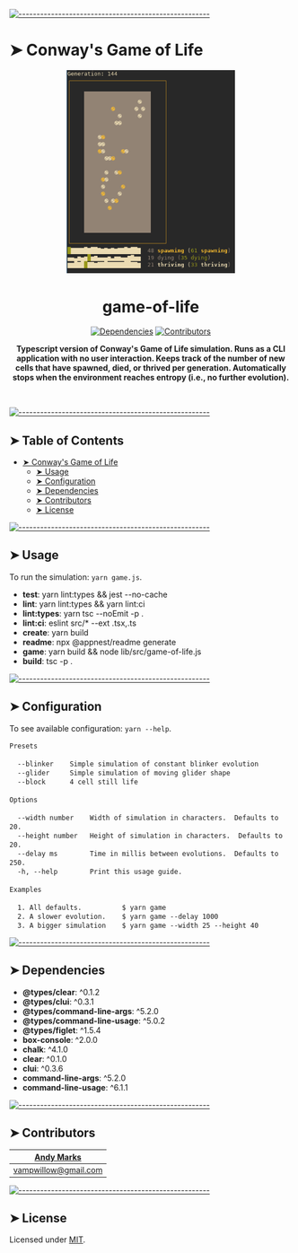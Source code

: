 <!-- ⚠️ This README has been generated from the file(s) "blueprint.md" ⚠️-->
[![-----------------------------------------------------](https://raw.githubusercontent.com/andreasbm/readme/master/assets/lines/fire.png)](#conways-game-of-life)

# ➤ Conway's Game of Life

<p align="center">
  <img src="https://github.com/andeemarks/game-of-life-ts/blob/51dd804c57f6b7515f57f1fcb7a6003d802edc48/assets/screenshot.png" alt="Logo" width="300" height="auto" />
</p>

<h1 align="center">game-of-life</h1>

<p align="center">
		<a href="https://david-dm.org/andeemarks/game-of-life-ts"><img alt="Dependencies" src="https://img.shields.io/david/andeemarks/game-of-life-ts.svg" height="20"/></a>
<a href="https://github.com/andeemarks/game-of-life-ts/graphs/contributors"><img alt="Contributors" src="https://img.shields.io/github/contributors/andeemarks/game-of-life-ts.svg" height="20"/></a>
	</p>


<p align="center">
  <b>Typescript version of Conway's Game of Life simulation.  Runs as a CLI application with no user interaction.  Keeps track of the number of new cells that have spawned, died, or thrived per generation.  Automatically stops when the environment reaches entropy (i.e., no further evolution).</b></br>
  <sub><sub>
</p>

<br />



[![-----------------------------------------------------](https://raw.githubusercontent.com/andreasbm/readme/master/assets/lines/fire.png)](#table-of-contents)

## ➤ Table of Contents

* [➤ Conway's Game of Life](#-conways-game-of-life)
	* [➤ Usage](#-usage)
	* [➤ Configuration](#-configuration)
	* [➤ Dependencies](#-dependencies)
	* [➤ Contributors](#-contributors)
	* [➤ License](#-license)


[![-----------------------------------------------------](https://raw.githubusercontent.com/andreasbm/readme/master/assets/lines/fire.png)](#usage)

## ➤ Usage

To run the simulation: `yarn game.js`.

* **test**: yarn lint:types && jest --no-cache
* **lint**: yarn lint:types && yarn lint:ci
* **lint:types**: yarn tsc --noEmit -p .
* **lint:ci**: eslint src/* --ext .tsx,.ts
* **create**: yarn build
* **readme**: npx @appnest/readme generate
* **game**: yarn build && node lib/src/game-of-life.js
* **build**: tsc -p .


[![-----------------------------------------------------](https://raw.githubusercontent.com/andreasbm/readme/master/assets/lines/fire.png)](#configuration)

## ➤ Configuration

To see available configuration: `yarn --help`.

```
Presets

  --blinker    Simple simulation of constant blinker evolution
  --glider     Simple simulation of moving glider shape
  --block      4 cell still life

Options

  --width number    Width of simulation in characters.  Defaults to 20.
  --height number   Height of simulation in characters.  Defaults to 20.
  --delay ms        Time in millis between evolutions.  Defaults to 250.
  -h, --help        Print this usage guide.

Examples

  1. All defaults.          $ yarn game
  2. A slower evolution.    $ yarn game --delay 1000
  3. A bigger simulation    $ yarn game --width 25 --height 40
```


[![-----------------------------------------------------](https://raw.githubusercontent.com/andreasbm/readme/master/assets/lines/fire.png)](#dependencies)

## ➤ Dependencies

* **@types/clear**: ^0.1.2
* **@types/clui**: ^0.3.1
* **@types/command-line-args**: ^5.2.0
* **@types/command-line-usage**: ^5.0.2
* **@types/figlet**: ^1.5.4
* **box-console**: ^2.0.0
* **chalk**: ^4.1.0
* **clear**: ^0.1.0
* **clui**: ^0.3.6
* **command-line-args**: ^5.2.0
* **command-line-usage**: ^6.1.1


[![-----------------------------------------------------](https://raw.githubusercontent.com/andreasbm/readme/master/assets/lines/fire.png)](#contributors)

## ➤ Contributors
	

| [Andy Marks](https://twitter.com/andeemarks)     |
|:--------------------------------------------------:|
| [vampwillow@gmail.com](mailto:vampwillow@gmail.com) |



[![-----------------------------------------------------](https://raw.githubusercontent.com/andreasbm/readme/master/assets/lines/fire.png)](#license)

## ➤ License
	
Licensed under [MIT](https://opensource.org/licenses/MIT).
